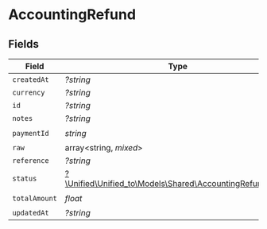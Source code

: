 # AccountingRefund


## Fields

| Field                                                                                                      | Type                                                                                                       | Required                                                                                                   | Description                                                                                                |
| ---------------------------------------------------------------------------------------------------------- | ---------------------------------------------------------------------------------------------------------- | ---------------------------------------------------------------------------------------------------------- | ---------------------------------------------------------------------------------------------------------- |
| `createdAt`                                                                                                | *?string*                                                                                                  | :heavy_minus_sign:                                                                                         | N/A                                                                                                        |
| `currency`                                                                                                 | *?string*                                                                                                  | :heavy_minus_sign:                                                                                         | N/A                                                                                                        |
| `id`                                                                                                       | *?string*                                                                                                  | :heavy_minus_sign:                                                                                         | N/A                                                                                                        |
| `notes`                                                                                                    | *?string*                                                                                                  | :heavy_minus_sign:                                                                                         | N/A                                                                                                        |
| `paymentId`                                                                                                | *string*                                                                                                   | :heavy_check_mark:                                                                                         | N/A                                                                                                        |
| `raw`                                                                                                      | array<string, *mixed*>                                                                                     | :heavy_minus_sign:                                                                                         | N/A                                                                                                        |
| `reference`                                                                                                | *?string*                                                                                                  | :heavy_minus_sign:                                                                                         | N/A                                                                                                        |
| `status`                                                                                                   | [?\Unified\Unified_to\Models\Shared\AccountingRefundStatus](../../Models/Shared/AccountingRefundStatus.md) | :heavy_minus_sign:                                                                                         | N/A                                                                                                        |
| `totalAmount`                                                                                              | *float*                                                                                                    | :heavy_check_mark:                                                                                         | N/A                                                                                                        |
| `updatedAt`                                                                                                | *?string*                                                                                                  | :heavy_minus_sign:                                                                                         | N/A                                                                                                        |